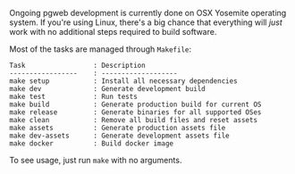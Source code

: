Ongoing pgweb development is currently done on OSX Yosemite operating system.
If you're using Linux, there's a big chance that everything will *just* work
with no additional steps required to build software.

Most of the tasks are managed through `Makefile`:

```
Task                 : Description
-----------------    : -------------------
make setup           : Install all necessary dependencies
make dev             : Generate development build
make test            : Run tests
make build           : Generate production build for current OS
make release         : Generate binaries for all supported OSes
make clean           : Remove all build files and reset assets
make assets          : Generate production assets file
make dev-assets      : Generate development assets file
make docker          : Build docker image
```

To see usage, just run `make` with no arguments.